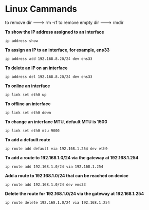 # Linux Cammands

to remove dir ---> rm -rf <file>
to remove empty dir ---> rmdir <file>

**To show the IP address assigned to an interface**

`ip address show`

**To assign an IP to an interface, for example, ens33**

`ip address add 192.168.8.20/24 dev ens33`

**To delete an IP on an interface**

`ip address del 192.168.8.20/24 dev ens33`

**To online an interface**

`ip link set eth0 up`

**To offline an interface**

`ip link set eth0 down`

**To change an interface MTU, default MTU is 1500**

`ip link set eth0 mtu 9000`

**To add a default route** 

`ip route add default via 192.168.1.254 dev eth0`

**To add a route to 192.168.1.0/24 via the gateway at 192.168.1.254**

`ip route add 192.168.1.0/24 via 192.168.1.254`

**Add a route to 192.168.1.0/24 that can be reached on device** 

`ip route add 192.168.1.0/24 dev ens33`

**Delete the route for 192.168.1.0/24 via the gateway at 192.168.1.254**

`ip route delete 192.168.1.0/24 via 192.168.1.254`
